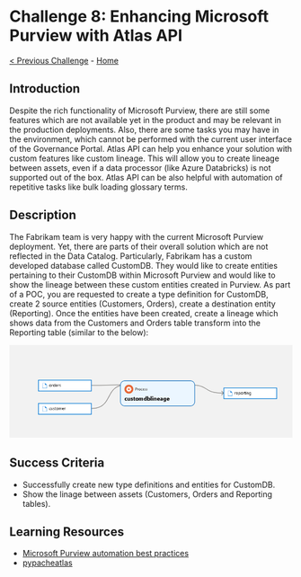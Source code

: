 # Challenge 8: Enhancing Microsoft Purview with Atlas API

[< Previous Challenge](./Challenge7.md) - [Home](../README.md)

## Introduction
Despite the rich functionality of Microsoft Purview, there are still some features which are not available yet in the product and may be relevant in the production deployments. Also, there are some tasks you may have in the environment, which cannot be performed with the current user interface of the Governance Portal. Atlas API can help you enhance your solution with custom features like custom lineage. This will allow you to create lineage between assets, even if a data processor (like Azure Databricks) is not supported out of the box. Atlas API can be also helpful with automation of repetitive tasks like bulk loading glossary terms. 

## Description
The Fabrikam team is very happy with the current Microsoft Purview deployment. Yet, there are parts of their overall solution which are not reflected in the Data Catalog. Particularly, Fabrikam has a custom developed database called CustomDB. They would like to create entities pertaining to their CustomDB within Microsoft Purview and would like to show the lineage between these custom entities created in Purview. As part of a POC, you are requested to create a type definition for CustomDB, create 2 source entities (Customers, Orders), create a destination entity (Reporting). Once the entities have been created, create a lineage which shows data from the Customers and Orders table transform into the Reporting table (similar to the below):

![screenshot](./screenshotChallenge8.png)

## Success Criteria
- Successfully create new type definitions and entities for CustomDB.
- Show the linage between assets (Customers, Orders and Reporting tables). 

## Learning Resources
- [Microsoft Purview automation best practices](https://docs.microsoft.com/en-us/azure/purview/concept-best-practices-automation)
- [pypacheatlas](https://github.com/wjohnson/pyapacheatlas)
